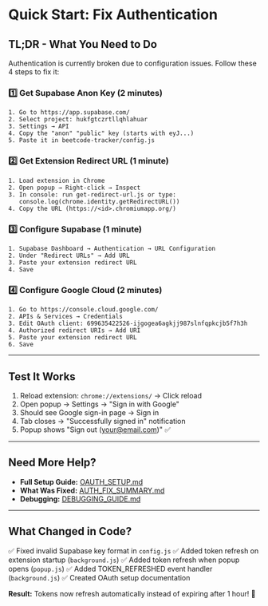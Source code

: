 # Quick Start: Fix Authentication

## TL;DR - What You Need to Do

Authentication is currently broken due to configuration issues. Follow these 4 steps to fix it:

### 1️⃣ Get Supabase Anon Key (2 minutes)
```
1. Go to https://app.supabase.com/
2. Select project: hukfgtczrtllqhlahuar
3. Settings → API
4. Copy the "anon" "public" key (starts with eyJ...)
5. Paste it in beetcode-tracker/config.js
```

### 2️⃣ Get Extension Redirect URL (1 minute)
```
1. Load extension in Chrome
2. Open popup → Right-click → Inspect
3. In console: run get-redirect-url.js or type:
   console.log(chrome.identity.getRedirectURL())
4. Copy the URL (https://<id>.chromiumapp.org/)
```

### 3️⃣ Configure Supabase (1 minute)
```
1. Supabase Dashboard → Authentication → URL Configuration
2. Under "Redirect URLs" → Add URL
3. Paste your extension redirect URL
4. Save
```

### 4️⃣ Configure Google Cloud (2 minutes)
```
1. Go to https://console.cloud.google.com/
2. APIs & Services → Credentials
3. Edit OAuth client: 699635422526-ijgogea6agkjj987slnfqpkcjb5f7h3h
4. Authorized redirect URIs → Add URI
5. Paste your extension redirect URL
6. Save
```

---

## Test It Works

1. Reload extension: `chrome://extensions/` → Click reload
2. Open popup → Settings → "Sign in with Google"
3. Should see Google sign-in page → Sign in
4. Tab closes → "Successfully signed in" notification
5. Popup shows "Sign out (your@email.com)" ✅

---

## Need More Help?

- **Full Setup Guide:** [OAUTH_SETUP.md](./OAUTH_SETUP.md)
- **What Was Fixed:** [AUTH_FIX_SUMMARY.md](./AUTH_FIX_SUMMARY.md)
- **Debugging:** [DEBUGGING_GUIDE.md](./DEBUGGING_GUIDE.md)

---

## What Changed in Code?

✅ Fixed invalid Supabase key format in `config.js`
✅ Added token refresh on extension startup (`background.js`)
✅ Added token refresh when popup opens (`popup.js`)
✅ Added TOKEN_REFRESHED event handler (`background.js`)
✅ Created OAuth setup documentation

**Result:** Tokens now refresh automatically instead of expiring after 1 hour! 🎉
